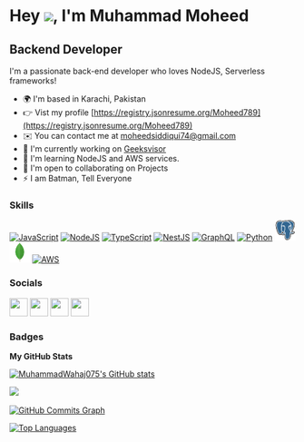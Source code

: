 # Hey ![](https://user-images.githubusercontent.com/18350557/176309783-0785949b-9127-417c-8b55-ab5a4333674e.gif), I'm Muhammad Moheed

Backend Developer
------------------

I'm a passionate back-end developer who loves NodeJS, Serverless frameworks!

* 🌍  I'm based in Karachi, Pakistan
* 👉  Vist my profile [https://registry.jsonresume.org/Moheed789](https://registry.jsonresume.org/Moheed789)
* ✉️  You can contact me at [moheedsiddiqui74@gmail.com](mailto:moheedsiddiqui74@gmail.com)
* 🚀  I'm currently working on [Geeksvisor](https://www.geeksvisor.com/)
* 🧠  I'm learning NodeJS and AWS services.
* 🤝  I'm open to collaborating on Projects
* ⚡  I am Batman, Tell Everyone

### Skills

<a href="https://www.javascript.com/" target="_blank" rel="noreferrer"><img src="https://raw.githubusercontent.com/danielcranney/readme-generator/main/public/icons/skills/javascript-colored.svg" width="36" height="36" alt="JavaScript" /></a>
<a href="https://nodejs.org/en/" target="_blank" rel="noreferrer"><img src="https://raw.githubusercontent.com/danielcranney/readme-generator/main/public/icons/skills/nodejs-colored.svg" width="36" height="36" alt="NodeJS" /></a>
<a href="https://www.typescriptlang.org/" target="_blank" rel="noreferrer"><img src="https://raw.githubusercontent.com/danielcranney/readme-generator/main/public/icons/skills/typescript-colored.svg" width="36" height="36" alt="TypeScript" /></a>
<a href="https://nestjs.com/" target="_blank" rel="noreferrer"><img src="https://raw.githubusercontent.com/danielcranney/readme-generator/main/public/icons/skills/nestjs-colored.svg" width="36" height="36" alt="NestJS" /></a>
<a href="https://graphql.com/" target="_blank" rel="noreferrer"><img src="https://raw.githubusercontent.com/danielcranney/readme-generator/main/public/icons/skills/graphql-colored.svg" width="36" height="36" alt="GraphQL" /></a>
<a href="https://www.python.org/" target="_blank" rel="noreferrer"><img src="https://raw.githubusercontent.com/danielcranney/readme-generator/main/public/icons/skills/python-colored.svg" width="36" height="36" alt="Python" /></a>
<a href="https://www.postgresql.org/" target="_blank" rel="noreferrer"><img src="https://raw.githubusercontent.com/devicons/devicon/master/icons/postgresql/postgresql-original.svg" width="36" height="36" alt="PostgreSQL" /></a>
<a href="https://www.mongodb.com/" target="_blank" rel="noreferrer"><img src="https://raw.githubusercontent.com/devicons/devicon/master/icons/mongodb/mongodb-original.svg" width="36" height="36" alt="MongoDB" /></a>
<a href="https://aws.amazon.com/" target="_blank" rel="noreferrer"><img src="https://upload.wikimedia.org/wikipedia/commons/0/05/Amazon_Web_Services_Logo_white.svg" width="36" height="36" alt="AWS" /></a>

### Socials

<p align="left"> <a href="https://www.codepen.io/m-h-mm-d-w-h-j-s-dd-q" target="_blank" rel="noreferrer"><img src="https://raw.githubusercontent.com/danielcranney/readme-generator/main/public/icons/socials/codepen.svg" width="32" height="32" /></a> <a href="https://www.facebook.com/moheed.siddiqui.2025" target="_blank" rel="noreferrer"><img src="https://raw.githubusercontent.com/danielcranney/readme-generator/main/public/icons/socials/facebook.svg" width="32" height="32" /></a> <a href="https://github.com/Moheed789/Moheed789" target="_blank" rel="noreferrer"><img src="https://raw.githubusercontent.com/danielcranney/readme-generator/main/public/icons/socials/github.svg" width="32" height="32" /></a> <a href="https://www.linkedin.com/in/moheed-siddiqui/" target="_blank" rel="noreferrer"><img src="https://raw.githubusercontent.com/danielcranney/readme-generator/main/public/icons/socials/linkedin.svg" width="32" height="32" /></a></p>

### Badges

<b>My GitHub Stats</b>

<a href="https://github.com/Moheed789"><img src="https://github-readme-stats.vercel.app/api?username=Moheed789&show_icons=true&hide=&count_private=true&title_color=0891b2&text_color=ffffff&icon_color=0891b2&bg_color=1c1917&hide_border=true&show_icons=true" alt="MuhammadWahaj075's GitHub stats" /></a>

<a href="https://github.com/Moheed789"><img src="https://github-readme-streak-stats.herokuapp.com/?user=Moheed789&stroke=ffffff&background=1c1917&ring=0891b2&fire=0891b2&currStreakNum=ffffff&currStreakLabel=0891b2&sideNums=ffffff&sideLabels=ffffff&dates=ffffff&hide_border=true" /></a>

<a href="https://github.com/Moheed789"><img src="https://github-readme-activity-graph.vercel.app/graph?username=Moheed789&theme=react-dark&bg_color=1c1917&color=ffffff&line=0891b2&point=ffffff&area=true&hide_border=true&custom_title=GitHub%20Commits%20Graph" alt="GitHub Commits Graph" /></a>


<a href="https://github.com/Moheed789" align="left"><img src="https://github-readme-stats.vercel.app/api/top-langs/?username=Moheed789&langs_count=10&title_color=0891b2&text_color=ffffff&icon_color=0891b2&bg_color=1c1917&hide_border=true&locale=en&custom_title=Top%20%Languages" alt="Top Languages" /></a>

